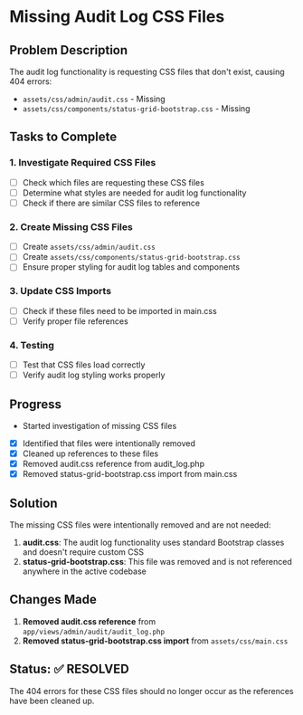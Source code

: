 # Missing Audit Log CSS Files

## Problem Description
The audit log functionality is requesting CSS files that don't exist, causing 404 errors:

- `assets/css/admin/audit.css` - Missing
- `assets/css/components/status-grid-bootstrap.css` - Missing

## Tasks to Complete

### 1. Investigate Required CSS Files
- [ ] Check which files are requesting these CSS files
- [ ] Determine what styles are needed for audit log functionality
- [ ] Check if there are similar CSS files to reference

### 2. Create Missing CSS Files
- [ ] Create `assets/css/admin/audit.css`
- [ ] Create `assets/css/components/status-grid-bootstrap.css`
- [ ] Ensure proper styling for audit log tables and components

### 3. Update CSS Imports
- [ ] Check if these files need to be imported in main.css
- [ ] Verify proper file references

### 4. Testing
- [ ] Test that CSS files load correctly
- [ ] Verify audit log styling works properly

## Progress
- Started investigation of missing CSS files
- [x] Identified that files were intentionally removed
- [x] Cleaned up references to these files
- [x] Removed audit.css reference from audit_log.php
- [x] Removed status-grid-bootstrap.css import from main.css

## Solution
The missing CSS files were intentionally removed and are not needed:

1. **audit.css**: The audit log functionality uses standard Bootstrap classes and doesn't require custom CSS
2. **status-grid-bootstrap.css**: This file was removed and is not referenced anywhere in the active codebase

## Changes Made
1. **Removed audit.css reference** from `app/views/admin/audit/audit_log.php`
2. **Removed status-grid-bootstrap.css import** from `assets/css/main.css`

## Status: ✅ RESOLVED
The 404 errors for these CSS files should no longer occur as the references have been cleaned up. 